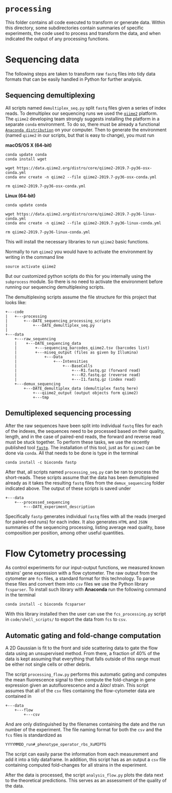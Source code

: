 # `processing`

This folder contains all code executed to transform or generate data. Within
this directory, some subdirectories contain summaries of specific experiments,
the code used to process and transform the data, and when indicated the output
of any processing functions.

# Sequencing data
The following steps are taken to transform raw `fastq` files into tidy data
formats that can be easily handled in Python for further analysis.

## Sequencing demultiplexing

All scripts named `demultiplex_seq.py` split `fastq` files given a series of
index reads. To demultiplex our sequencing runs we used the
[`qiime2`](https://qiime2.org) platform. The `qiime2` developing team strongly
suggests installing the platform in a separate `conda` environment. To do so,
there must be already a functional [`Anaconda
distribution`](https://www.anaconda.com/distribution/) on your computer. Then to
generate the environment (named `qiime2` in our scripts, but that is easy to
change), you must run

**macOS/OS X (64-bit)**
```
conda update conda
conda install wget

wget https://data.qiime2.org/distro/core/qiime2-2019.7-py36-osx-conda.yml
conda env create -n qiime2 --file qiime2-2019.7-py36-osx-conda.yml

rm qiime2-2019.7-py36-osx-conda.yml
```

**Linux (64-bit)**
```
conda update conda

wget https://data.qiime2.org/distro/core/qiime2-2019.7-py36-linux-conda.yml
conda env create -n qiime2 --file qiime2-2019.7-py36-linux-conda.yml

rm qiime2-2019.7-py36-linux-conda.yml
```
This will install the necessary libraries to run `qiime2` basic functions.

Normally to run `qiime2` you would have to activate the environment by writing
in the command line
```
source activate qiime2
```
But our customized python scripts do this for you internally using the
`subprocess` module. So there is no need to activate the environment before
running our sequencing demultiplexing scripts.

The demultiplexing scripts assume the file structure for this project that
looks like:
```
+---code
|   +---processing
|       +---DATE_sequencing_processing_scripts
|           +---DATE_demultiplex_seq.py
|
+---data
    +---raw_sequencing
    |    +---DATE_sequencing_data
    |        +---sequencing_barcodes_qiime2.tsv (barcodes list)
    |        +---miseq_output (files as given by Illumina)
    |            +---Data
    |                +---Intensities
    |                    +---BaseCalls
    |                        +---R1.fastq.gz (forward read)
    |                        +---R2.fastq.gz (reverse read)
    |                        +---I1.fastq.gz (index read)
    +---demux_sequencing
        +---DATE_demultiplex_data (demultiplex fastq here)
            +---qiime2_output (output objects form qiime2)
            +---tmp
```

## Demultiplexed sequencing processing

After the raw sequences have been split into individual `fastq` files for each
of the indexes, the sequences need to be processed based on their quality,
length, and in the case of paired-end reads, the forward and reverse read must
be stuck together. To perform these tasks, we use the recently published tool
[`fastp`](https://github.com/OpenGene/fastp). The installation of this tool,
just as for `qiime2` can be done via `conda`. All that needs to be done is type
in the terminal
```
conda install -c bioconda fastp
```
After that, all scripts named `processing_seq.py` can be ran to process the
short-reads. These scripts assume that the data has been demultiplexed already
as it takes the resulting `fastq` files from the `demux_sequencing` folder
indicated above. The output of these scripts is saved under
```
+---data
    +---processed_sequencing
        +---DATE_experiment_description
```
Specifically `fastp` generates individual `fastq` files with all the reads
(merged for paired-end runs) for each index. It also generates `HTML` and
`JSON` summaries of the sequencing processing, listing average read quality,
base composition per position, among other useful quantities.


# Flow Cytometry processing

As control experiments for our input-output functions, we measured known
strains' gene expression with a flow cytometer. The raw output from the
cytometer are `fcs` files, a standard format for this technology. To
parse these files and convert them into `csv` files we use the Python library
`fcsparser`. To install such library with **Anaconda** run the following command
in the terminal
```
conda install -c bioconda fcsparser
```
With this library installed then the user can use the `fcs_processing.py`
script in `code/shell_scripts/` to export the data from `fcs` to `csv`.

## Automatic gating and fold-change computation

A 2D Gaussian is fit to the front and side scattering data to gate the flow data
using an unsupervised method. From there, a fraction of 40% of the data is kept
assuming that everything that falls outside of this range must be either not
single cells or other debris.

The script `processing_flow.py` performs this automatic gating and computes the
mean fluorescence signal to then compute the fold-change in gene expression
given an autofluorescence and a ∆*lacI* strain. This script assumes that all of
the `csv` files containing the flow-cytometer data are contained in
```
+---data
    +---flow
        +---csv
```
And are only distinguished by the filenames containing the date and the run
number of the experiment. The file naming format for both the `csv` and the
`fcs` files is standardized as
 ```
 YYYYMMDD_run#_phenotype_operator_rbs_XuMIPTG
 ```
The script can easily parse the information from each measurement and add it
into a tidy dataframe. In addition, this script has as an output a `csv` file
containing computed fold-changes for all strains in the experiment.

After the data is processed, the script `analysis_flow.py` plots the data next
to the theoretical predictions. This serves as an assessment of the quality of
the data.
